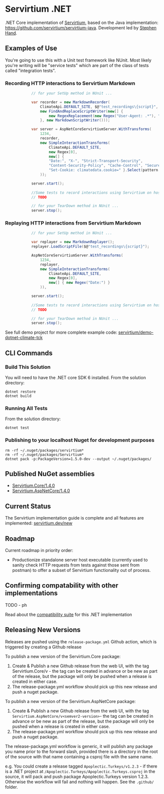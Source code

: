 # Servirtium .NET

.NET Core implementation of [Servirtium](https://servirtium.dev), based on the Java implementation: https://github.com/servirtium/servirtium-java. Development led by [Stephen Hand](https://twitter.com/HandStephen).

## Examples of Use

You're going to use this with a Unit test framework like NUnit. Most likely you're writing will be "service tests" which are part of the class of tests called "integration tests".

### Recording HTTP interactions to Servirtium Markdown

```csharp
            // for your SetUp method in NUnit ...

            var recorder = new MarkdownRecorder(
                ClimateApi.DEFAULT_SITE, $@"test_recordings\{script}",
                new FindAndReplaceScriptWriter(new[] {
                    new RegexReplacement(new Regex("User-Agent: .*"), "User-Agent: Servirtium-Testing")
                }, new MarkdownScriptWriter()));

            var server = AspNetCoreServirtiumServer.WithTransforms(
                1234,
                recorder,
                new SimpleInteractionTransforms(
                    ClimateApi.DEFAULT_SITE,
                    new Regex[0],
                    new[] {
                    "Date:", "X-", "Strict-Transport-Security",
                    "Content-Security-Policy", "Cache-Control", "Secure", "HttpOnly",
                    "Set-Cookie: climatedata.cookie=" }.Select(pattern => new Regex(pattern))
                ));

            server.start();
            
            //Some tests to record interactions using Servirtium on host 'localhost:1234'
            // TODO

            // for your TearDown method in NUnit ...
            server.stop();
```

### Replaying HTTP interactions from Servirtium Markdown

```csharp
            // for your SetUp method in NUnit ...

            var replayer = new MarkdownReplayer();
            replayer.LoadScriptFile($@"test_recordings\{script}");

            AspNetCoreServirtiumServer.WithTransforms(
                1234,
                replayer,
                new SimpleInteractionTransforms(
                    ClimateApi.DEFAULT_SITE,
                    new Regex[0],
                    new[] { new Regex("Date:") }
                )),

            server.start();
            
            //Some tests to record interactions using Servirtium on host 'localhost:1234'
            // TODO

            // for your TearDown method in NUnit ...
            server.stop();
```

See full demo project for more complete example code: [servirtium/demo-dotnet-climate-tck](https://github.com/servirtium/demo-dotnet-climate-tck)

## CLI Commands

### Build This Solution

You will need to have the .NET core SDK 6 installed. From the solution directory:

```
dotnet restore
dotnet build
````

### Running All Tests

From the solution directory:

`dotnet test`

### Publishing to your localhost Nuget for development purposes

```
rm -rf ~/.nuget/packages/servirtium*
rm -rf ~/.nuget/packages/Servirtium*
dotnet pack -p:PackageVersion=1.5.0-dev --output ~/.nuget/packages/
```

## Published NuGet assemblies

* [Servirtium.Core/1.4.0](https://www.nuget.org/packages/Servirtium.Core/1.4.0)
* [Servirtium.AspNetCore/1.4.0](https://www.nuget.org/packages/Servirtium.AspNetCore/1.4.0)

## Current Status

The Servirtium implementation guide is complete and all features are implemented: [servirtium.dev/new](https://servirtium.dev/new)

## Roadmap

Current roadmap in priority order:

* Productionize standalone server host executable (currently used to sanity check HTTP requests from tests against those sent from postman) to offer a subset of Servirtium functionality out of process.

## Confirming compatability with other implementations

TODO - ph

Read about the [compatibility suite](COMPATIBILITY_SUITE.md) for this .NET implementation

## Releasing New Versions

Releases are pushed using the `release-package.yml` Github action, which is triggered by creating a Github release

To publish a new version of the Servirtium.Core package:

1. Create & Publish a new Github release from the web UI, with the tag Servirtium.Core/v<semver2-version> - the tag can be created in advance or be new as part of the release, but the package will only be pushed when a release is created in either case.
2. The release-package.yml workflow should pick up this new release and push a nuget package.

To publish a new version of the Servirtium.AspNetCore package:

1. Create & Publish a new Github release from the web UI, with the tag `Servirtium.AspNetCore/v<semver2-version>`- the tag can be created in advance or be new as part of the release, but the package will only be pushed when a release is created in either case.
2. The release-package.yml workflow should pick up this new release and push a nuget package.

The release-package.yml workflow is generic, it will publish any package you name prior to the forward slash, provided there is a directory in the root of the source with that name containing a csproj file with the same name.

e.g. You could create a release tagged `Apoplectic.Turkeys/v1.2.3` - if there is a .NET project at `/Apoplectic.Turkeys/Apoplectic.Turkeys.csproj` in the source, it will pack and push package Apoplectic.Turkeys version 1.2.3. Otherwise the workflow will fail and nothing will happen. See the `.github/` folder.
